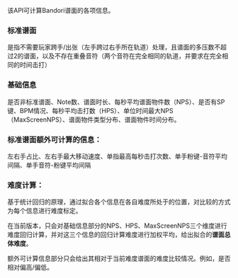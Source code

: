 该API可计算Bandori谱面的各项信息。

### 标准谱面

是指不需要玩家跨手/出张（左手跨过右手所在轨道）处理，且谱面的多压数不超过2的谱面，以及不存在重叠音符（两个音符在完全相同的轨道，并要求在完全相同的时间击打）


### 基础信息

是否非标准谱面、Note数、谱面时长、每秒平均谱面物件数（NPS）、是否有SP键、BPM情况、每秒平均击打数（HPS）、单位时间最大NPS（MaxScreenNPS）、谱面物件类型分布、谱面物件时间分布。

### 标准谱面额外可计算的信息：

左右手占比、左右手最大移动速度、单指最高每秒击打次数、单手粉键-音符平均间隔、单手音符-粉键平均间隔

### 难度计算：

基于统计回归的原理，通过拟合各个信息在各自难度所处于的位置，对比较的方式为每个信息进行难度标定。

在当前版本，只会对基础信息部分的NPS、HPS、MaxScreenNPS三个维度进行难度回归计算，并对这三个信息的回归计算难度进行加权平均，给出拟合的**谱面总体难度**。

额外可计算信息部分只会给出其相对于当前难度谱面的难度比较情况。例如，是否相对偏高/偏低。